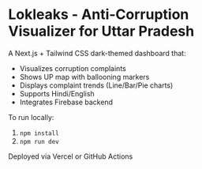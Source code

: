 # Lokleaks - Anti-Corruption Visualizer for Uttar Pradesh

A Next.js + Tailwind CSS dark-themed dashboard that:
- Visualizes corruption complaints
- Shows UP map with ballooning markers
- Displays complaint trends (Line/Bar/Pie charts)
- Supports Hindi/English
- Integrates Firebase backend

To run locally:
1. `npm install`
2. `npm run dev`

Deployed via Vercel or GitHub Actions